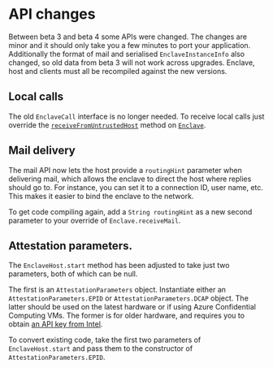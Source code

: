 # API changes

Between beta 3 and beta 4 some APIs were changed. The changes are minor and it should only take you a few minutes to
port your application. Additionally the format of mail and serialised `EnclaveInstanceInfo` also changed, so old data
from beta 3 will not work across upgrades. Enclave, host and clients must all be recompiled against the new versions.

## Local calls

The old `EnclaveCall` interface is no longer needed. To receive local calls just override the
[`receiveFromUntrustedHost`](api/com/r3/conclave/enclave/Enclave.html#receiveFromUntrustedHost-bytes-) method on 
[`Enclave`](api/com/r3/conclave/enclave/Enclave.html). 

## Mail delivery

The mail API now lets the host provide a `routingHint`  parameter when delivering mail, which allows the enclave to 
direct the host where replies should go to. For instance, you can set it to a connection ID, user name, etc. This makes
it easier to bind the enclave to the network.

To get code compiling again, add a `String routingHint` as a new second parameter to your override of 
`Enclave.receiveMail`.

## Attestation parameters.

The `EnclaveHost.start` method has been adjusted to take just two parameters, both of which can be null.

The first is an `AttestationParameters` object. Instantiate either an `AttestationParameters.EPID` or 
`AttestationParameters.DCAP` object. The latter should be used on the latest hardware or if using Azure Confidential
Computing VMs. The former is for older hardware, and requires you to obtain [an API key from Intel](ias.md).

To convert existing code, take the first two parameters of `EnclaveHost.start` and pass them to the constructor
of `AttestationParameters.EPID`.
